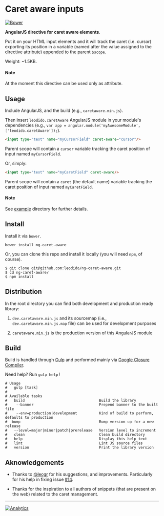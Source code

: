 Caret aware inputs
==================

[![Bower](https://img.shields.io/bower/v/ng-caret-aware.svg?style=flat-square)](http://bower.io/search/?q=ng-caret-aware)

**AngularJS directive for caret aware elements**.

Put it on your HTML input elements and it will track the caret (i.e. cursor) exporting its position in a variable (named after the value assigned to the directive attribute) appended to the parent `$scope`.

Weight: ~1.5KB.

#### Note

At the moment this directive can be used only as attribute.

Usage
-----

Include AngularJS, and the build (e.g., `caretaware.min.js`).
 
Then insert `leodido.caretAware` AngularJS module in your module's dependencies (e.g., `var app = angular.module('myAwesomeModule', ['leodido.caretAware']);`).

```html
<input type="text" name="myCursorField" caret-aware="cursor"/>
```

Parent scope will contain a `cursor` variable tracking the caret position of input named `myCursorField`.

Or, simply:

```html
<input type="text" name="myCaretField" caret-aware/>
```

Parent scope will contain a `caret` (the default name) variable tracking the caret position of input named `myCaretField`.

#### Note

See [example](/example) directory for further details.

Install
-------

Install it via `bower`.

```
bower install ng-caret-aware
```

Or, you can clone this repo and install it locally (you will need `npm`, of course).

```
$ git clone git@github.com:leodido/ng-caret-aware.git
$ cd ng-caret-aware/
$ npm install
```

Distribution
------------

In the root directory you can find both development and production ready library:

1. `dev.caretaware.min.js` and its sourcemap (i.e., `dev.caretaware.min.js.map` file) can be used for development purposes

2. `caretaware.min.js` is the production version of this AngularJS module

Build
-----

Build is handled through [Gulp](https://github.com/gulpjs/gulp/) and performed mainly via [Google Closure Compiler](https://github.com/google/closure-compiler).

Need help? Run `gulp help` !

```
# Usage
#   gulp [task]
# 
# Available tasks
#   build                                  Build the library 
#    --banner                              Prepend banner to the built file
#    --env=production|development          Kind of build to perform, defaults to production
#  bump                                    Bump version up for a new release 
#   --level=major|minor|patch|prerelease   Version level to increment
#   clean                                  Clean build directory
#   help                                   Display this help text
#   lint                                   Lint JS source files
#   version                                Print the library version
```

Aknowledgements
---------------

* Thanks to [@leogr](http://github.com/leogr) for his suggestions, and improvements. Particularly for his help in fixing issue [#14](https://github.com/leodido/ng-caret-aware/issues/14).

* Thanks for the inspiration to all authors of snippets (that are present on the web) related to the caret management.

---

[![Analytics](https://ga-beacon.appspot.com/UA-49657176-1/ng-caret-aware)](https://github.com/igrigorik/ga-beacon)
